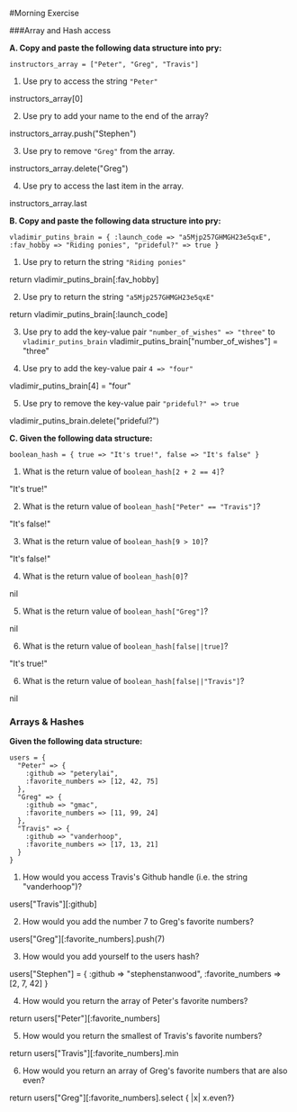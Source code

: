 #Morning Exercise

###Array and Hash access

**A. Copy and paste the following data structure into pry:**

`instructors_array = ["Peter", "Greg", "Travis"]`

1. Use pry to access the string `"Peter"`

  instructors_array[0]

2. Use pry to add your name to the end of the array?

  instructors_array.push("Stephen")

3. Use pry to remove `"Greg"` from the array.

  instructors_array.delete("Greg")

4. Use pry to access the last item in the array.

  instructors_array.last

**B. Copy and paste the following data structure into pry:**

`vladimir_putins_brain = { :launch_code => "a5Mjp257GHMGH23e5qxE", :fav_hobby => "Riding ponies", "prideful?" => true }`

1. Use pry to return the string `"Riding ponies"`

  return vladimir_putins_brain[:fav_hobby]

2. Use pry to return the string `"a5Mjp257GHMGH23e5qxE"`

  return vladimir_putins_brain[:launch_code]

3. Use pry to add the key-value pair `"number_of_wishes" => "three"` to `vladimir_putins_brain`
  vladimir_putins_brain["number_of_wishes"] = "three"

4. Use pry to add the key-value pair `4 => "four"`

  vladimir_putins_brain[4] = "four"

5. Use pry to remove the key-value pair `"prideful?" => true`

  vladimir_putins_brain.delete("prideful?")

**C. Given the following data structure:**

`boolean_hash = { true => "It's true!", false => "It's false" }`

1. What is the return value of `boolean_hash[2 + 2 == 4]`?

  "It's true!"

2. What is the return value of `boolean_hash["Peter" == "Travis"]`?

  "It's false!"

3. What is the return value of `boolean_hash[9 > 10]`?

  "It's false!"

4. What is the return value of `boolean_hash[0]`?

  nil

5. What is the return value of `boolean_hash["Greg"]`?

  nil

6. What is the return value of `boolean_hash[false||true]`?

  "It's true!"

6. What is the return value of `boolean_hash[false||"Travis"]`?

  nil


### Arrays & Hashes
**Given the following data structure:**

    users = {
      "Peter" => {
        :github => "peterylai",
        :favorite_numbers => [12, 42, 75]
      },
      "Greg" => {
        :github => "gmac",
        :favorite_numbers => [11, 99, 24]
      },
      "Travis" => {
        :github => "vanderhoop",
        :favorite_numbers => [17, 13, 21]
      }
    }

1. How would you access Travis's Github handle (i.e. the string "vanderhoop")?

  users["Travis"][:github]

2. How would you add the number 7 to Greg's favorite numbers?

  users["Greg"][:favorite_numbers].push(7)

3. How would you add yourself to the users hash?

  users["Stephen"] = {
    :github => "stephenstanwood",
    :favorite_numbers => [2, 7, 42]
  }

4. How would you return the array of Peter's favorite numbers?

  return users["Peter"][:favorite_numbers]

5. How would you return the smallest of Travis's favorite numbers?

  return users["Travis"][:favorite_numbers].min

6. How would you return an array of Greg's favorite numbers that are also even?

  return users["Greg"][:favorite_numbers].select { |x| x.even?}
